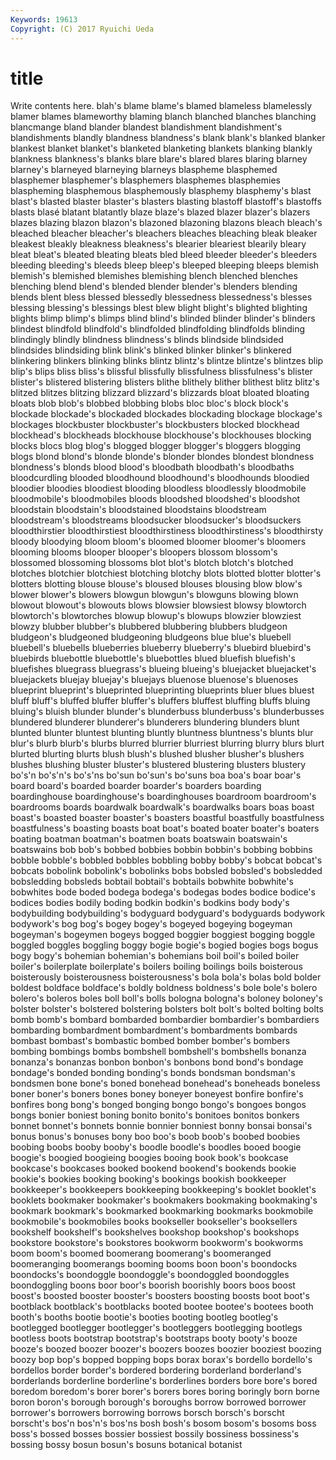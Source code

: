```yaml
---
Keywords: 19613 
Copyright: (C) 2017 Ryuichi Ueda
---
```


# title

Write contents here.
blah's blame blame's
blamed blameless blamelessly blamer blames blameworthy blaming blanch blanched blanches
blanching blancmange bland blander blandest blandishment blandishment's blandishments blandly blandness
blandness's blank blank's blanked blanker blankest blanket blanket's blanketed blanketing
blankets blanking blankly blankness blankness's blanks blare blare's blared blares
blaring blarney blarney's blarneyed blarneying blarneys blaspheme blasphemed blasphemer blasphemer's
blasphemers blasphemes blasphemies blaspheming blasphemous blasphemously blasphemy blasphemy's blast blast's
blasted blaster blaster's blasters blasting blastoff blastoff's blastoffs blasts blasé
blatant blatantly blaze blaze's blazed blazer blazer's blazers blazes blazing
blazon blazon's blazoned blazoning blazons bleach bleach's bleached bleacher bleacher's
bleachers bleaches bleaching bleak bleaker bleakest bleakly bleakness bleakness's blearier
bleariest blearily bleary bleat bleat's bleated bleating bleats bled bleed
bleeder bleeder's bleeders bleeding bleeding's bleeds bleep bleep's bleeped bleeping
bleeps blemish blemish's blemished blemishes blemishing blench blenched blenches blenching
blend blend's blended blender blender's blenders blending blends blent bless
blessed blessedly blessedness blessedness's blesses blessing blessing's blessings blest blew
blight blight's blighted blighting blights blimp blimp's blimps blind blind's
blinded blinder blinder's blinders blindest blindfold blindfold's blindfolded blindfolding blindfolds
blinding blindingly blindly blindness blindness's blinds blindside blindsided blindsides blindsiding
blink blink's blinked blinker blinker's blinkered blinkering blinkers blinking blinks
blintz blintz's blintze blintze's blintzes blip blip's blips bliss bliss's
blissful blissfully blissfulness blissfulness's blister blister's blistered blistering blisters blithe
blithely blither blithest blitz blitz's blitzed blitzes blitzing blizzard blizzard's
blizzards bloat bloated bloating bloats blob blob's blobbed blobbing blobs
bloc bloc's block block's blockade blockade's blockaded blockades blockading blockage
blockage's blockages blockbuster blockbuster's blockbusters blocked blockhead blockhead's blockheads blockhouse
blockhouse's blockhouses blocking blocks blocs blog blog's blogged blogger blogger's
bloggers blogging blogs blond blond's blonde blonde's blonder blondes blondest
blondness blondness's blonds blood blood's bloodbath bloodbath's bloodbaths bloodcurdling blooded
bloodhound bloodhound's bloodhounds bloodied bloodier bloodies bloodiest blooding bloodless bloodlessly
bloodmobile bloodmobile's bloodmobiles bloods bloodshed bloodshed's bloodshot bloodstain bloodstain's bloodstained
bloodstains bloodstream bloodstream's bloodstreams bloodsucker bloodsucker's bloodsuckers bloodthirstier bloodthirstiest bloodthirstiness
bloodthirstiness's bloodthirsty bloody bloodying bloom bloom's bloomed bloomer bloomer's bloomers
blooming blooms blooper blooper's bloopers blossom blossom's blossomed blossoming blossoms
blot blot's blotch blotch's blotched blotches blotchier blotchiest blotching blotchy
blots blotted blotter blotter's blotters blotting blouse blouse's bloused blouses
blousing blow blow's blower blower's blowers blowgun blowgun's blowguns blowing
blown blowout blowout's blowouts blows blowsier blowsiest blowsy blowtorch blowtorch's
blowtorches blowup blowup's blowups blowzier blowziest blowzy blubber blubber's blubbered
blubbering blubbers bludgeon bludgeon's bludgeoned bludgeoning bludgeons blue blue's bluebell
bluebell's bluebells blueberries blueberry blueberry's bluebird bluebird's bluebirds bluebottle bluebottle's
bluebottles blued bluefish bluefish's bluefishes bluegrass bluegrass's blueing blueing's bluejacket
bluejacket's bluejackets bluejay bluejay's bluejays bluenose bluenose's bluenoses blueprint blueprint's
blueprinted blueprinting blueprints bluer blues bluest bluff bluff's bluffed bluffer
bluffer's bluffers bluffest bluffing bluffs bluing bluing's bluish blunder blunder's
blunderbuss blunderbuss's blunderbusses blundered blunderer blunderer's blunderers blundering blunders blunt
blunted blunter bluntest blunting bluntly bluntness bluntness's blunts blur blur's
blurb blurb's blurbs blurred blurrier blurriest blurring blurry blurs blurt
blurted blurting blurts blush blush's blushed blusher blusher's blushers blushes
blushing bluster bluster's blustered blustering blusters blustery bo's'n bo's'n's bo's'ns
bo'sun bo'sun's bo'suns boa boa's boar boar's board board's boarded
boarder boarder's boarders boarding boardinghouse boardinghouse's boardinghouses boardroom boardroom's boardrooms
boards boardwalk boardwalk's boardwalks boars boas boast boast's boasted boaster
boaster's boasters boastful boastfully boastfulness boastfulness's boasting boasts boat boat's
boated boater boater's boaters boating boatman boatman's boatmen boats boatswain
boatswain's boatswains bob bob's bobbed bobbies bobbin bobbin's bobbing bobbins
bobble bobble's bobbled bobbles bobbling bobby bobby's bobcat bobcat's bobcats
bobolink bobolink's bobolinks bobs bobsled bobsled's bobsledded bobsledding bobsleds bobtail
bobtail's bobtails bobwhite bobwhite's bobwhites bode boded bodega bodega's bodegas
bodes bodice bodice's bodices bodies bodily boding bodkin bodkin's bodkins
body body's bodybuilding bodybuilding's bodyguard bodyguard's bodyguards bodywork bodywork's bog
bog's bogey bogey's bogeyed bogeying bogeyman bogeyman's bogeymen bogeys bogged
boggier boggiest bogging boggle boggled boggles boggling boggy bogie bogie's
bogied bogies bogs bogus bogy bogy's bohemian bohemian's bohemians boil
boil's boiled boiler boiler's boilerplate boilerplate's boilers boiling boilings boils
boisterous boisterously boisterousness boisterousness's bola bola's bolas bold bolder boldest
boldface boldface's boldly boldness boldness's bole bole's bolero bolero's boleros
boles boll boll's bolls bologna bologna's boloney boloney's bolster bolster's
bolstered bolstering bolsters bolt bolt's bolted bolting bolts bomb bomb's
bombard bombarded bombardier bombardier's bombardiers bombarding bombardment bombardment's bombardments bombards
bombast bombast's bombastic bombed bomber bomber's bombers bombing bombings bombs
bombshell bombshell's bombshells bonanza bonanza's bonanzas bonbon bonbon's bonbons bond
bond's bondage bondage's bonded bonding bonding's bonds bondsman bondsman's bondsmen
bone bone's boned bonehead bonehead's boneheads boneless boner boner's boners
bones boney boneyer boneyest bonfire bonfire's bonfires bong bong's bonged
bonging bongo bongo's bongoes bongos bongs bonier boniest boning bonito
bonito's bonitoes bonitos bonkers bonnet bonnet's bonnets bonnie bonnier bonniest
bonny bonsai bonsai's bonus bonus's bonuses bony boo boo's boob
boob's boobed boobies boobing boobs booby booby's boodle boodle's boodles
booed boogie boogie's boogied boogieing boogies booing book book's bookcase
bookcase's bookcases booked bookend bookend's bookends bookie bookie's bookies booking
booking's bookings bookish bookkeeper bookkeeper's bookkeepers bookkeeping bookkeeping's booklet booklet's
booklets bookmaker bookmaker's bookmakers bookmaking bookmaking's bookmark bookmark's bookmarked bookmarking
bookmarks bookmobile bookmobile's bookmobiles books bookseller bookseller's booksellers bookshelf bookshelf's
bookshelves bookshop bookshop's bookshops bookstore bookstore's bookstores bookworm bookworm's bookworms
boom boom's boomed boomerang boomerang's boomeranged boomeranging boomerangs booming booms
boon boon's boondocks boondocks's boondoggle boondoggle's boondoggled boondoggles boondoggling boons
boor boor's boorish boorishly boors boos boost boost's boosted booster
booster's boosters boosting boosts boot boot's bootblack bootblack's bootblacks booted
bootee bootee's bootees booth booth's booths bootie bootie's booties booting
bootleg bootleg's bootlegged bootlegger bootlegger's bootleggers bootlegging bootlegs bootless boots
bootstrap bootstrap's bootstraps booty booty's booze booze's boozed boozer boozer's
boozers boozes boozier booziest boozing boozy bop bop's bopped bopping
bops borax borax's bordello bordello's bordellos border border's bordered bordering
borderland borderland's borderlands borderline borderline's borderlines borders bore bore's bored
boredom boredom's borer borer's borers bores boring boringly born borne
boron boron's borough borough's boroughs borrow borrowed borrower borrower's borrowers
borrowing borrows borsch borsch's borscht borscht's bos'n bos'n's bos'ns bosh
bosh's bosom bosom's bosoms boss boss's bossed bosses bossier bossiest
bossily bossiness bossiness's bossing bossy bosun bosun's bosuns botanical botanist
